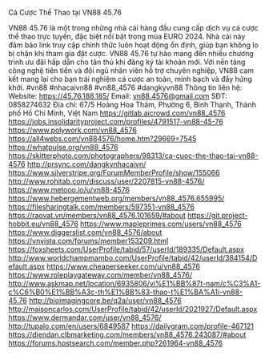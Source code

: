 Cá Cược Thể Thao tại VN88 45.76

VN88 45.76 là một trong những nhà cái hàng đầu cung cấp dịch vụ cá cược thể thao trực tuyến, đặc biệt nổi bật trong mùa EURO 2024. Nhà cái này đảm bảo link truy cập chính thức luôn hoạt động ổn định, giúp bạn không lo bị chặn khi tham gia đặt cược. VN88 45.76 tự hào mang đến nhiều chương trình ưu đãi hấp dẫn cho tân thủ khi đăng ký tài khoản mới. Với nền tảng công nghệ tiên tiến và đội ngũ nhân viên hỗ trợ chuyên nghiệp, VN88 cam kết mang lại cho bạn trải nghiệm cá cược an toàn, minh bạch và đầy hứng khởi.
#vn88 #nhacaivn88 #vn88_4576 #dangkyvn88
Thông tin liên hệ:
Website: https://45.76.188.185/
Email: vn88.4576@gmail.com
SĐT: 0858274632
Địa chỉ: 67/5 Hoàng Hoa Thám, Phường 6, Bình Thạnh, Thành phố Hồ Chí Minh, Việt Nam
https://gitlab.aicrowd.com/vn88_4576
https://jobs.insolidarityproject.com/profiles/4791517-vn88-45-76
https://www.polywork.com/vn88_4576
https://all4webs.com/vn884576/home.htm?29669=7545
https://whatpulse.org/vn88_4576
https://skitterphoto.com/photographers/98313/ca-cuoc-the-thao-tai-vn88-4576
http://prsync.com/dangkynhacaivn/
https://www.silverstripe.org/ForumMemberProfile/show/155066
http://www.rohitab.com/discuss/user/2207815-vn88-4576/
https://www.metooo.io/u/vn88-4576
https://www.hebergementweb.org/members/vn88_4576.655995/
https://filesharingtalk.com/members/597351-vn88_4576
https://raovat.vn/members/vn88_4576.101659/#about
https://git.project-hobbit.eu/vn88_4576
https://www.mapleprimes.com/users/vn88_4576
https://www.diggerslist.com/vn88_4576/about
https://vnvista.com/forums/member153209.html
https://foxsheets.com/UserProfile/tabid/57/userId/189335/Default.aspx
http://www.worldchampmambo.com/UserProfile/tabid/42/userId/384154/Default.aspx
https://www.cheaperseeker.com/u/vn88_4576
https://www.roleplaygateway.com/member/vn88_4576/
http://www.askmap.net/location/6935806/vi%E1%BB%87t-nam/c%C3%A1-c%C6%B0%E1%BB%A3c-th%E1%BB%83-thao-t%E1%BA%A1i-vn88-45.76
http://bioimagingcore.be/q2a/user/vn88_4576
http://maisoncarlos.com/UserProfile/tabid/42/userId/2021927/Default.aspx
https://www.dermandar.com/user/vn88_4576/
http://tupalo.com/en/users/6849587
https://dailygram.com/profile-467121
https://diendan.clbmarketing.com/members/vn88_4576.243087/#about
https://forums.hostsearch.com/member.php?261964-vn88_4576